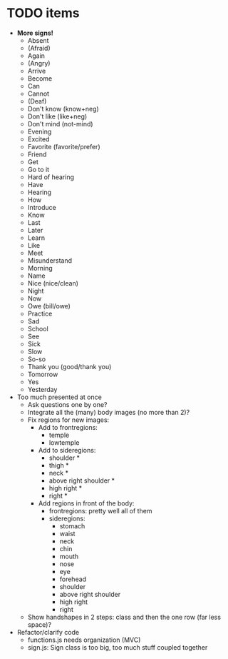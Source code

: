 # TODO items

- **More signs!**
    - Absent
    - (Afraid)
    - Again
    - (Angry)
    - Arrive
    - Become
    - Can
    - Cannot
    - (Deaf)
    - Don't know (know+neg)
    - Don't like (like+neg)
    - Don't mind (not-mind)
    - Evening
    - Excited
    - Favorite (favorite/prefer)
    - Friend
    - Get
    - Go to it
    - Hard of hearing
    - Have
    - Hearing
    - How
    - Introduce
    - Know
    - Last
    - Later
    - Learn
    - Like
    - Meet
    - Misunderstand
    - Morning
    - Name
    - Nice (nice/clean)
    - Night
    - Now
    - Owe (bill/owe)
    - Practice
    - Sad
    - School
    - See
    - Sick
    - Slow
    - So-so
    - Thank you (good/thank you)
    - Tomorrow
    - Yes
    - Yesterday
- Too much presented at once
    - Ask questions one by one?
    - Integrate all the (many) body images (no more than 2)?
    - Fix regions for new images:
        - Add to frontregions:
            - temple
            - lowtemple
        - Add to sideregions: 
            - shoulder *
            - thigh *
            - neck *
            - above right shoulder *
            - high right *
            - right *
        - Add regions in front of the body:
            - frontregions: pretty well all of them
            - sideregions: 
                - stomach
                - waist
                - neck
                - chin
                - mouth
                - nose
                - eye
                - forehead
                - shoulder
                - above right shoulder
                - high right
                - right
    - Show handshapes in 2 steps: class and then the one row (far less space)?
- Refactor/clarify code
    - functions.js needs organization (MVC)
    - sign.js: Sign class is too big, too much stuff coupled together
